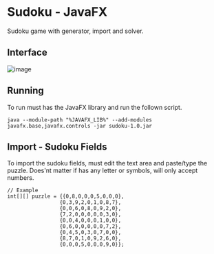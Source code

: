 # Sudoku - JavaFX

Sudoku game with generator, import and solver.

## Interface

![image](https://github.com/uniaodk/sudoku-javafx/assets/52884069/92397fea-92e4-4942-8df2-7f6cdeb6b8dd)

## Running

To run must has the JavaFX library and run the follown script.

    java --module-path "%JAVAFX_LIB%" --add-modules javafx.base,javafx.controls -jar sudoku-1.0.jar

## Import - Sudoku Fields

To import the sudoku fields, must edit the text area and paste/type the puzzle. Does'nt matter if has any letter or symbols, will only accept numbers.

    // Example
    int[][] puzzle = {{0,8,0,0,0,5,0,0,0},
                     {0,3,9,2,0,1,0,8,7},
                     {0,0,6,0,8,0,9,2,0},
                     {7,2,0,0,0,0,0,3,0},
                     {0,0,4,0,0,0,1,0,0},
                     {0,6,0,0,0,0,0,7,2},
                     {0,4,5,0,3,0,7,0,0},
                     {8,7,0,1,0,9,2,6,0},
                     {0,0,0,5,0,0,0,9,0}};
